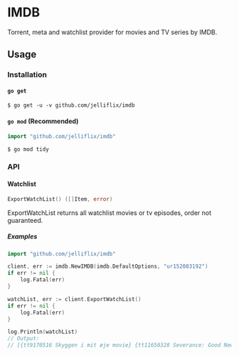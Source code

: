 IMDB
====

Torrent, meta and watchlist provider for movies and TV series by IMDB.

## Usage

### Installation

#### `go get`

```shell
$ go get -u -v github.com/jelliflix/imdb
```

#### `go mod` (Recommended)

```go
import "github.com/jelliflix/imdb"
```

```shell
$ go mod tidy
```

### API

#### Watchlist

```go
ExportWatchList() ([]Item, error)
```

ExportWatchList returns all watchlist movies or tv episodes, order not guaranteed.

##### Examples

```go
import "github.com/jelliflix/imdb"

client, err := imdb.NewIMDB(imdb.DefaultOptions, "ur152083192")
if err != nil {
    log.Fatal(err)
}

watchList, err := client.ExportWatchList()
if err != nil {
    log.Fatal(err)
}

log.Println(watchList)
// Output:
// [{tt9170516 Skyggen i mit øje movie} {tt11650328 Severance: Good News About Hell tvEpisode}]
```
